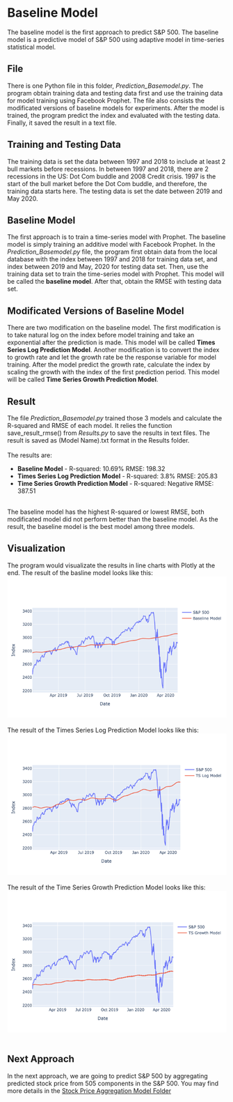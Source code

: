 # Baseline Model
The baseline model is the first approach to predict S&P 500. The baseline model is a predictive model of S&P 500 using adaptive model in time-series statistical model. 

## File
There is one Python file in this folder, <i>Prediction_Basemodel.py</i>. The program obtain training data and testing data first and use the training data for model training using Facebook Prophet. The file also consists the modificated versions of baseline models for experiments. After the model is trained, the program predict the index and evaluated with the testing data. Finally, it saved the result in a text file.

## Training and Testing Data
The training data is set the data between 1997 and 2018 to include at least 2 bull markets before recessions. In between 1997 and 2018, there are 2 recessions in the US: Dot Com buddle and 2008 Credit crisis. 1997 is the start of the bull market before the Dot Com buddle, and therefore, the training data starts here. The testing data is set the date between 2019 and May 2020. 

## Baseline Model
The first approach is to train a time-series model with Prophet. The baseline model is simply training an additive model with Facebook Prophet. In the <i>Prediction_Basemodel.py</i> file, the program first obtain data from the local database with the index between 1997 and 2018 for training data set, and index between 2019 and May, 2020 for testing data set. Then, use the training data set to train the time-series model with Prophet. This model will be called the <b>baseline model</b>. After that, obtain the RMSE with testing data set.

## Modificated Versions of Baseline Model
There are two modification on the baseline model. The first modification is to take natural log on the index before model training and take an exponential after the prediction is made. This model will be called <b>Times Series Log Prediction Model</b>. Another modification is to convert the index to growth rate and let the growth rate be the response variable for model training. After the model predict the growth rate, calculate the index by scaling the growth with the index of the first prediction period. This model will be called <b>Time Series Growth Prediction Model</b>.

## Result
The file <i>Prediction_Basemodel.py</i> trained those 3 models and calculate the R-squared and RMSE of each model. It relies the function save_result_rmse() from <i>Results.py</i> to save the results in text files. The result is saved as (Model Name).txt format in the Results folder.
<br>
<br>
The results are:
<ul>
	<li><b>Baseline Model</b> - R-squared: 10.69%    RMSE: 198.32</li>
	<li><b>Times Series Log Prediction Model</b> - R-squared: 3.8%    RMSE: 205.83</li>
	<li><b>Time Series Growth Prediction Model</b> - R-squared: Negative   RMSE: 387.51</li>
</ul>
<br>
The baseline model has the highest R-squared or lowest RMSE, both modificated model did not perform better than the baseline model. As the result, the baseline model is the best model among three models.

## Visualization
The program would visualizate the results in line charts with Plotly at the end. The result of the basline model looks like this:
<br>
<img src="baseline.png">
<br><br>
The result of the Times Series Log Prediction Model looks like this:
<br>
<img src="log_model.png">
<br><br>
The result of the  Time Series Growth Prediction Model looks like this:
<br>
<img src="growth_model.png">
<br><br>

## Next Approach
In the next approach, we are going to predict S&P 500 by aggregating predicted stock price from 505 components in the S&P 500. You may find more details in the [Stock Price Aggregation Model Folder](../Predictioin_AggStockPrice)
